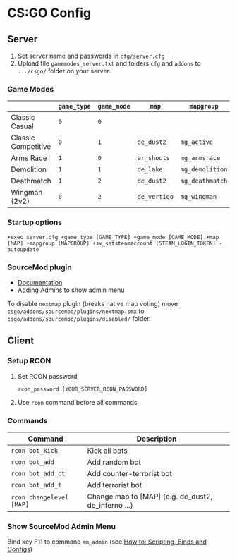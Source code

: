 # CS:GO Config

## Server

1. Set server name and passwords in `cfg/server.cfg`
2. Upload file `gamemodes_server.txt` and folders `cfg` and `addons` to `.../csgo/` folder on your server.

### Game Modes

|                     | `game_type` | `game_mode` | `map`        | `mapgroup`      |
|---------------------|-------------|-------------|--------------|-----------------|
| Classic Casual      | `0`         | `0`         |              |                 |
| Classic Competitive | `0`         | `1`         | `de_dust2`   | `mg_active`     |
| Arms Race           | `1`         | `0`         | `ar_shoots`  | `mg_armsrace`   |
| Demolition          | `1`         | `1`         | `de_lake`    | `mg_demolition` |
| Deathmatch          | `1`         | `2`         | `de_dust2`   | `mg_deathmatch` |
| Wingman (2v2)       | `0`         | `2`         | `de_vertigo` | `mg_wingman`    |

### Startup options

```plain
+exec server.cfg +game_type [GAME_TYPE] +game_mode [GAME_MODE] +map [MAP] +mapgroup [MAPGROUP] +sv_setsteamaccount [STEAM_LOGIN_TOKEN] -autoupdate
```

### SourceMod plugin

- [Documentation](https://wiki.alliedmods.net/Category:SourceMod_Documentation)
- [Adding Admins](https://wiki.alliedmods.net/Adding_Admins_(SourceMod)) to show admin menu

To disable `nextmap` plugin (breaks native map voting) move `csgo/addons/sourcemod/plugins/nextmap.smx` to `csgo/addons/sourcemod/plugins/disabled/` folder.

## Client

### Setup RCON

1. Set RCON password

   ```plain
   rcon_password [YOUR_SERVER_RCON_PASSWORD]
   ```

2. Use `rcon` command before all commands

### Commands

| Command                  | Description                                         |
|--------------------------|-----------------------------------------------------|
| `rcon bot_kick`          | Kick all bots                                       |
| `rcon bot_add`           | Add random bot                                      |
| `rcon bot_add_ct`        | Add counter-terrorist bot                           |
| `rcon bot_add_t`         | Add terrorist bot                                   |
| `rcon changelevel [MAP]` | Change map to [MAP] (e.g. de_dust2, de_inferno ...) |

### Show SourceMod Admin Menu

Bind key F11 to command `sm_admin` (see [How to: Scripting, Binds and Configs](https://steamcommunity.com/sharedfiles/filedetails/?id=314801693))